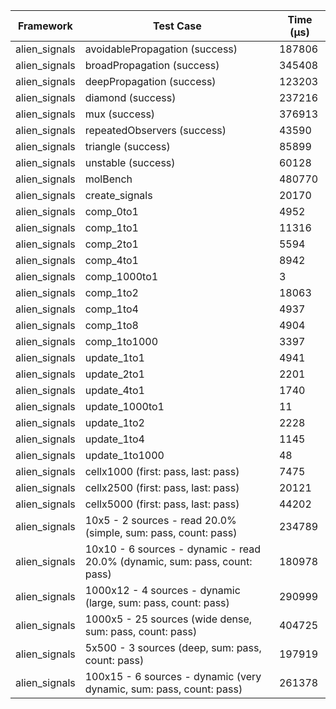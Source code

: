 | Framework | Test Case | Time (μs) |
| --- | --- | --- |
| alien_signals | avoidablePropagation (success) | 187806 |
| alien_signals | broadPropagation (success) | 345408 |
| alien_signals | deepPropagation (success) | 123203 |
| alien_signals | diamond (success) | 237216 |
| alien_signals | mux (success) | 376913 |
| alien_signals | repeatedObservers (success) | 43590 |
| alien_signals | triangle (success) | 85899 |
| alien_signals | unstable (success) | 60128 |
| alien_signals | molBench | 480770 |
| alien_signals | create_signals | 20170 |
| alien_signals | comp_0to1 | 4952 |
| alien_signals | comp_1to1 | 11316 |
| alien_signals | comp_2to1 | 5594 |
| alien_signals | comp_4to1 | 8942 |
| alien_signals | comp_1000to1 | 3 |
| alien_signals | comp_1to2 | 18063 |
| alien_signals | comp_1to4 | 4937 |
| alien_signals | comp_1to8 | 4904 |
| alien_signals | comp_1to1000 | 3397 |
| alien_signals | update_1to1 | 4941 |
| alien_signals | update_2to1 | 2201 |
| alien_signals | update_4to1 | 1740 |
| alien_signals | update_1000to1 | 11 |
| alien_signals | update_1to2 | 2228 |
| alien_signals | update_1to4 | 1145 |
| alien_signals | update_1to1000 | 48 |
| alien_signals | cellx1000 (first: pass, last: pass) | 7475 |
| alien_signals | cellx2500 (first: pass, last: pass) | 20121 |
| alien_signals | cellx5000 (first: pass, last: pass) | 44202 |
| alien_signals | 10x5 - 2 sources - read 20.0% (simple, sum: pass, count: pass) | 234789 |
| alien_signals | 10x10 - 6 sources - dynamic - read 20.0% (dynamic, sum: pass, count: pass) | 180978 |
| alien_signals | 1000x12 - 4 sources - dynamic (large, sum: pass, count: pass) | 290999 |
| alien_signals | 1000x5 - 25 sources (wide dense, sum: pass, count: pass) | 404725 |
| alien_signals | 5x500 - 3 sources (deep, sum: pass, count: pass) | 197919 |
| alien_signals | 100x15 - 6 sources - dynamic (very dynamic, sum: pass, count: pass) | 261378 |
